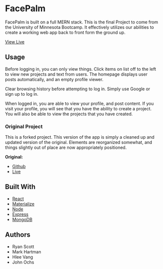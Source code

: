 # FacePalm

FacePalm is built on a full MERN stack. This is the final Project to come from the University of Minnesota Bootcamp. It effectively utilizes our abilities to create a working web app back to front form the ground up.

[View Live](https://face--palm.herokuapp.com/)

## Usage
Before logging in, you can only view things. Click items on list off to the left to view new projects and text from users.
The homepage displays user posts automatically, and an empty profile viewer.

Clear browsing history before attempting to log in. Simply use Google or sign up to log in.

When logged in, you are able to view your profile, and post content. If you visit your profile, you will see that you have the ability to create a project. You will also be able to view the projects that you have created.

### Original Project
This is a forked project. This version of the app is simply a cleaned up and updated version of the original. Elements are reorganized somewhat, and things slightly out of place are now appropriately positioned.

**Original:**
* [Github](https://github.com/LilGherkin/SyntactictSugar)
* [Live](https://syntactictsugar.herokuapp.com/)

## Built With
* [React](https://reactjs.org)
* [Materialize](https://materializecss.com)
* [Node](https://nodejs.org/en/)
* [Express](https://expressjs.com)
* [MongoDB](https://www.mongodb.com/what-is-mongodb)

## Authors
* Ryan Scott
* Mark Hartman
* Hlee Vang
* John Ochs
